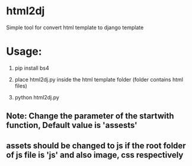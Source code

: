 # html2dj
Simple tool for convert html template to django template


# Usage:

1) pip install bs4

2) place html2dj.py inside the html template folder (folder contains html files)

3) python html2dj.py


## Note: Change the parameter of the startwith function, Default value is 'assests'

## assets should be changed to js if the root folder of js file is 'js' and also image, css respectively
